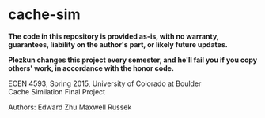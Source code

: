 # cache-sim

**The code in this repository is provided as-is, with no warranty, guarantees, liability on the author's part, or likely future updates.**

**Plezkun changes this project every semester, and he'll fail you if you copy others' work, in accordance with the honor code.** 


ECEN 4593, Spring 2015, University of Colorado at Boulder  
Cache Similation Final Project

Authors:
Edward Zhu
Maxwell Russek 